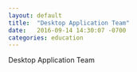 ```yaml
---
layout: default
title:  "Desktop Application Team"
date:   2016-09-14 14:30:07 -0700
categories: education
---
```


<p> Desktop Application Team </p>
